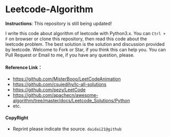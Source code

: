 # Leetcode-Algorithm

**Instructions**: This repository is still being updated!

I write this code about algorithm of leetcode with Python3.x. You can `Ctrl + F` on browser or clone this repository, then read this code about the leetcode problem. The best solution is the solution and discussion provided by leetcode. Welcome to Fork or Star, if you think this can help you. You can Pull Request or Email to me, if you have any question, please.

#### Reference Link：

- https://github.com/MisterBooo/LeetCodeAnimation
- https://github.com/csujedihy/lc-all-solutions
- https://github.com/pezy/LeetCode
- https://github.com/apachecn/awesome-algorithm/tree/master/docs/Leetcode_Solutions/Python
- etc.

#### CopyRight

- Reprint please indicate the source. `daidai21@github`
